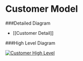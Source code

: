 # Customer Model

###Detailed Diagram
- [[Customer Detail]]

###High Level Diagram

[![Customer High Level](dataModel/CustomerHighLevelERD.png)](_img/dataModel/CustomerHighLevelERD.png)